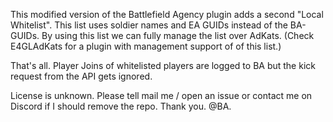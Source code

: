 This modified version of the Battlefield Agency plugin adds a second "Local Whitelist".
This list uses soldier names and EA GUIDs instead of the BA-GUIDs.
By using this list we can fully manage the list over AdKats. (Check E4GLAdKats for a plugin with management support of of this list.)

That's all. Player Joins of whitelisted players are logged to BA but the kick request from the API gets ignored.

License is unknown. Please tell mail me / open an issue or contact me on Discord if I should remove the repo.
Thank you. @BA.
